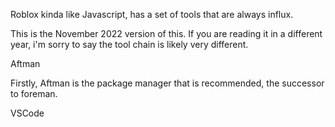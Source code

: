Roblox kinda like Javascript, has a set of tools that are always influx.

This is the November 2022 version of this. If you are reading it in a different year, i'm sorry to say the tool chain is likely very different.

Aftman

Firstly, Aftman is the package manager that is recommended, the successor to foreman.

VSCode

